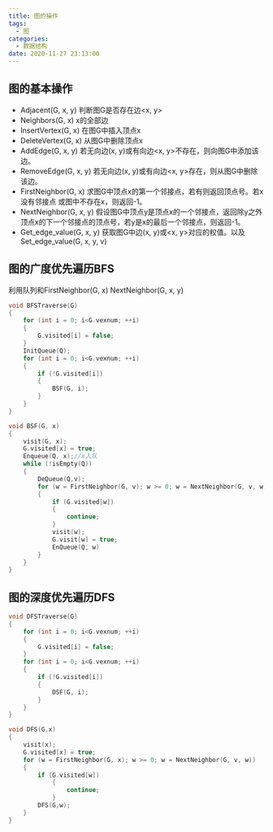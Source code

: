 ```yaml
---
title: 图的操作
tags:
  - 图
categories:
  - 数据结构
date: 2020-11-27 23:13:00
---
```



## 图的基本操作

* Adjacent(G, x, y) 判断图G是否存在边<x, y>
* Neighbors(G, x) x的全部边
* InsertVertex(G, x) 在图G中插入顶点x
* DeleteVertex(G, x) 从图G中删除顶点x
* AddEdge(G, x, y) 若无向边(x, y)或有向边<x, y>不存在，则向图G中添加该边。
* RemoveEdge(G, x, y) 若无向边(x, y)或有向边<x, y>存在，则从图G中删除该边。
* FirstNeighbor(G, x) 求图G中顶点x的第一个邻接点，若有则返回顶点号。若x没有邻接点 或图中不存在x，则返回-1。
* NextNeighbor(G, x, y) 假设图G中顶点y是顶点x的一个邻接点，返回除y之外顶点x的下一个邻接点的顶点号，若y是x的最后一个邻接点，则返回-1。
* Get_edge_value(G, x, y) 获取图G中边(x, y)或<x, y>对应的权值。以及Set_edge_value(G, x, y, v)

<!-- more -->

## 图的广度优先遍历BFS

利用队列和FirstNeighbor(G, x) NextNeighbor(G, x, y)

``` cpp
void BFSTraverse(G)
{
    for (int i = 0; i<G.vexnum; ++i)
    {
        G.visited[i] = false;
    }
    InitQueue(Q);
    for (int i = 0; i<G.vexnum; ++i)
    {
        if (!G.visited[i])
        {
            BSF(G, i);
        }
    }
}

void BSF(G, x)
{
    visit(G, x);
    G.visited[x] = true;
    Enqueue(Q, x);//x入队
    while (!isEmpty(Q))
    {
        DeQueue(Q,v);
        for (w = FirstNeighbor(G, v); w >= 0; w = NextNeighbor(G, v, w))
        {
            if (G.visited[w])
            {
                continue;
            }
            visit(w);
            G.visit[w] = true;
            EnQueue(Q, w)
        }
    }
}
```

## 图的深度优先遍历DFS

```cpp
void DFSTraverse(G)
{
    for (int i = 0; i<G.vexnum; ++i)
    {
        G.visited[i] = false;
    }
    for (int i = 0; i<G.vexnum; ++i)
    {
        if (!G.visited[i])
        {
            DSF(G, i);
        }
    }
}

void DFS(G,x)
{
    visit(x);
    G.visited[x] = true;
    for (w = FirstNeighbor(G, x); w >= 0; w = NextNeighbor(G, v, w))
    {
        if (G.visited[w])
            {
                continue;
            }
        DFS(G,w);
    }
}
```
